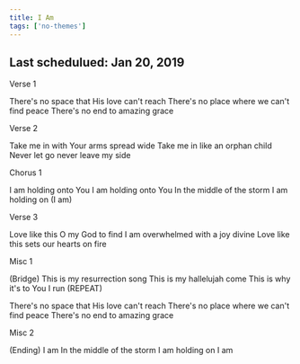 ```yaml
---
title: I Am
tags: ['no-themes']
---
```


## Last schedulued: Jan 20, 2019          

Verse 1

There's no space that His love can't reach
There's no place where we can't find peace
There's no end to amazing grace

Verse 2

Take me in with Your arms spread wide
Take me in like an orphan child
Never let go never leave my side

Chorus 1

I am holding onto You
I am holding onto You
In the middle of the storm
I am holding on (I am)

Verse 3

Love like this O my God to find
I am overwhelmed with a joy divine
Love like this sets our hearts on fire

Misc 1

(Bridge)
This is my resurrection song
This is my hallelujah come
This is why it's to You I run
(REPEAT)

There's no space that His love can't reach
There's no place where we can't find peace
There's no end to amazing grace

Misc 2

(Ending)
I am
In the middle of the storm
I am holding on I am
